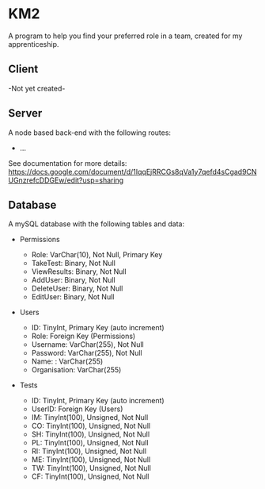 # KM2
A program to help you find your preferred role in a team, created for my apprenticeship.

## Client
-Not yet created-

## Server
A node based back-end with the following routes:
- ...

See documentation for more details: https://docs.google.com/document/d/1IqqEjRRCGs8qVa1y7qefd4sCgad9CNUGnzrefcDDGEw/edit?usp=sharing
## Database
A mySQL database with the following tables and data:
- Permissions
    - Role: VarChar(10), Not Null, Primary Key
    - TakeTest: Binary, Not Null
    - ViewResults: Binary, Not Null
    - AddUser: Binary, Not Null
    - DeleteUser: Binary, Not Null
    - EditUser: Binary, Not Null

- Users
    - ID: TinyInt, Primary Key (auto increment)
    - Role: Foreign Key (Permissions)
    - Username: VarChar(255), Not Null
    - Password: VarChar(255), Not Null
    - Name: : VarChar(255)
    - Organisation: VarChar(255)

- Tests
    - ID: TinyInt, Primary Key (auto increment)
    - UserID: Foreign Key (Users)
    - IM: TinyInt(100), Unsigned, Not Null
    - CO: TinyInt(100), Unsigned, Not Null
    - SH: TinyInt(100), Unsigned, Not Null
    - PL: TinyInt(100), Unsigned, Not Null
    - RI: TinyInt(100), Unsigned, Not Null
    - ME: TinyInt(100), Unsigned, Not Null
    - TW: TinyInt(100), Unsigned, Not Null
    - CF: TinyInt(100), Unsigned, Not Null
